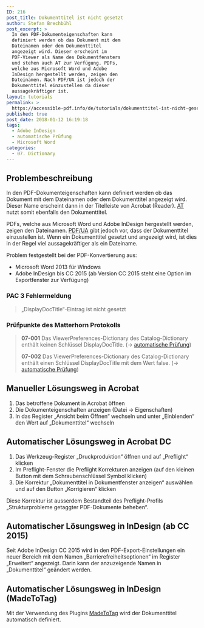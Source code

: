 ```yaml
---
ID: 216
post_title: Dokumenttitel ist nicht gesetzt
author: Stefan Brechbühl
post_excerpt: >
  In den PDF-Dokumenteigenschaften kann
  definiert werden ob das Dokument mit dem
  Dateinamen oder dem Dokumenttitel
  angezeigt wird. Dieser erscheint im
  PDF-Viewer als Name des Dokumentfensters
  und stehen auch AT zur Verfügung. PDFs,
  welche aus Microsoft Word und Adobe
  InDesign hergestellt werden, zeigen den
  Dateinamen. Nach PDF/UA ist jedoch der
  Dokumenttitel einzustellen da dieser
  aussagekräftiger ist.
layout: tutorials
permalink: >
  https://accessible-pdf.info/de/tutorials/dokumenttitel-ist-nicht-gesetzt/
published: true
post_date: 2018-01-12 16:19:18
tags:
  - Adobe InDesign
  - automatische Prüfung
  - Microsoft Word
categories:
  - 07. Dictionary
---
```

## Problembeschreibung

In den PDF-Dokumenteigenschaften kann definiert werden ob das Dokument mit dem Dateinamen oder dem Dokumenttitel angezeigt wird. Dieser Name erscheint dann in der Titelleiste von Acrobat (Reader). [AT][1] nutzt somit ebenfalls den Dokumenttitel.

PDFs, welche aus Microsoft Word und Adobe InDesign hergestellt werden, zeigen den Dateinamen. [PDF/UA][2] gibt jedoch vor, dass der Dokumenttitel einzustellen ist. Wenn ein Dokumenttitel gesetzt und angezeigt wird, ist dies in der Regel viel aussagekräftiger als ein Dateiname.

Problem festgestellt bei der PDF-Konvertierung aus:

*   Microsoft Word 2013 für Windows
*   Adobe InDesign bis CC 2015 (ab Version CC 2015 steht eine Option im Exportfenster zur Verfügung)

### PAC 3 Fehlermeldung

> „DisplayDocTitle“-Eintrag ist nicht gesetzt

### Prüfpunkte des Matterhorn Protokolls

> **07-001** Das ViewerPreferences-Dictionary des Catalog-Dictionary enthält keinen Schlüssel DisplayDocTitle. (→ [automatische Prüfung][3])
> 
> **07-002** Das ViewerPreferences-Dictionary des Catalog-Dictionary enthält einen Schlüssel DisplayDocTitle mit dem Wert false. (→ [automatische Prüfung][3])

## Manueller Lösungsweg in Acrobat

1.  Das betroffene Dokument in Acrobat öffnen
2.  Die Dokumenteigenschaften anzeigen (Datei → Eigenschaften)
3.  In das Register „Ansicht beim Öffnen“ wechseln und unter „Einblenden“ den Wert auf „Dokumenttitel“ wechseln

## Automatischer Lösungsweg in Acrobat DC

1.  Das Werkzeug-Register „Druckproduktion“ öffnen und auf „Preflight“ klicken
2.  Im Preflight-Fenster die Preflight Korrekturen anzeigen (auf den kleinen Button mit dem Schraubenschlüssel Symbol klicken)
3.  Die Korrektur „Dokumenttitel in Dokumentfenster anzeigen“ auswählen und auf den Button „Korrigieren“ klicken

Diese Korrektur ist ausserdem Bestandteil des Preflight-Profils „Strukturprobleme getaggter PDF-Dokumente beheben“.

## Automatischer Lösungsweg in InDesign (ab CC 2015)

Seit Adobe InDesign CC 2015 wird in den PDF-Export-Einstellungen ein neuer Bereich mit dem Namen „Barrierefreiheitsoptionen“ im Register „Erweitert“ angezeigt. Darin kann der anzuzeigende Namen in „Dokumenttitel“ geändert werden.

## Automatischer Lösungsweg in InDesign (MadeToTag)

Mit der Verwendung des Plugins [MadeToTag][4] wird der Dokumenttitel automatisch definiert.

 [1]: https://accessible-pdf.info/de/glossar/#assistive-technologie
 [2]: https://accessible-pdf.info/de/glossar/#pdf-ua
 [3]: https://accessible-pdf.info/de/glossar/#automatische-pruefung
 [4]: https://www.axaio.com/doku.php/de:products:madetotag